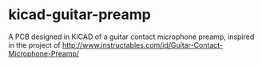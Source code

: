# kicad-guitar-preamp
A PCB designed in KiCAD of a guitar contact microphone preamp, inspired in the project of http://www.instructables.com/id/Guitar-Contact-Microphone-Preamp/
